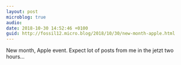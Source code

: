 ```yaml
---
layout: post
microblog: true
audio: 
date: 2018-10-30 14:52:46 +0100
guid: http://fossil12.micro.blog/2018/10/30/new-month-apple.html
---
```

New month, Apple event. Expect lot of posts from me in the jetzt two hours...
